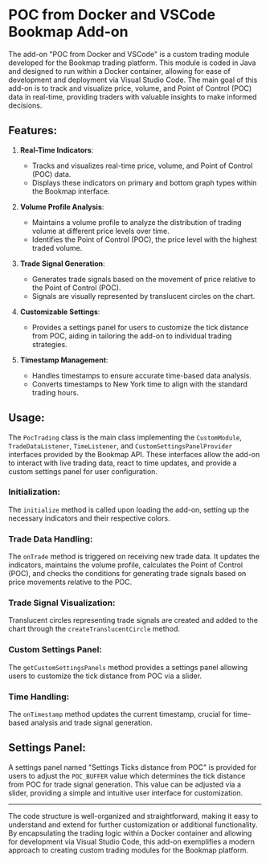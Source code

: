 # POC from Docker and VSCode Bookmap Add-on

The add-on "POC from Docker and VSCode" is a custom trading module developed for the Bookmap trading platform. This module is coded in Java and designed to run within a Docker container, allowing for ease of development and deployment via Visual Studio Code. The main goal of this add-on is to track and visualize price, volume, and Point of Control (POC) data in real-time, providing traders with valuable insights to make informed decisions.

## Features:

1. **Real-Time Indicators**:
   - Tracks and visualizes real-time price, volume, and Point of Control (POC) data.
   - Displays these indicators on primary and bottom graph types within the Bookmap interface.

2. **Volume Profile Analysis**:
   - Maintains a volume profile to analyze the distribution of trading volume at different price levels over time.
   - Identifies the Point of Control (POC), the price level with the highest traded volume.

3. **Trade Signal Generation**:
   - Generates trade signals based on the movement of price relative to the Point of Control (POC).
   - Signals are visually represented by translucent circles on the chart.

4. **Customizable Settings**:
   - Provides a settings panel for users to customize the tick distance from POC, aiding in tailoring the add-on to individual trading strategies.

5. **Timestamp Management**:
   - Handles timestamps to ensure accurate time-based data analysis.
   - Converts timestamps to New York time to align with the standard trading hours.

## Usage:

The `PocTrading` class is the main class implementing the `CustomModule`, `TradeDataListener`, `TimeListener`, and `CustomSettingsPanelProvider` interfaces provided by the Bookmap API. These interfaces allow the add-on to interact with live trading data, react to time updates, and provide a custom settings panel for user configuration.

### Initialization:

The `initialize` method is called upon loading the add-on, setting up the necessary indicators and their respective colors.

### Trade Data Handling:

The `onTrade` method is triggered on receiving new trade data. It updates the indicators, maintains the volume profile, calculates the Point of Control (POC), and checks the conditions for generating trade signals based on price movements relative to the POC.

### Trade Signal Visualization:

Translucent circles representing trade signals are created and added to the chart through the `createTranslucentCircle` method.

### Custom Settings Panel:

The `getCustomSettingsPanels` method provides a settings panel allowing users to customize the tick distance from POC via a slider.

### Time Handling:

The `onTimestamp` method updates the current timestamp, crucial for time-based analysis and trade signal generation.

## Settings Panel:

A settings panel named "Settings Ticks distance from POC" is provided for users to adjust the `POC_BUFFER` value which determines the tick distance from POC for trade signal generation. This value can be adjusted via a slider, providing a simple and intuitive user interface for customization.

---

The code structure is well-organized and straightforward, making it easy to understand and extend for further customization or additional functionality. By encapsulating the trading logic within a Docker container and allowing for development via Visual Studio Code, this add-on exemplifies a modern approach to creating custom trading modules for the Bookmap platform.